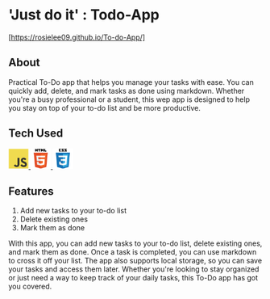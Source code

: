 # 'Just do it' : Todo-App
[https://rosielee09.github.io/To-do-App/]

## About
Practical To-Do app that helps you manage your tasks with ease. You can quickly add, delete, and mark tasks as done using markdown. 
Whether you're a busy professional or a student, this wep app is designed to help you stay on top of your to-do list and be more productive.

## Tech Used
<p> 
<a href="https://developer.mozilla.org/en-US/docs/Web/JavaScript" target="_blank"> <img src="https://raw.githubusercontent.com/devicons/devicon/master/icons/javascript/javascript-original.svg" alt="javascript" width="40" height="40"/> </a> 
<a href="https://www.w3.org/html/" target="_blank"> <img src="https://raw.githubusercontent.com/devicons/devicon/master/icons/html5/html5-original-wordmark.svg" alt="html5" width="40" height="40"/> </a><a href="https://www.w3schools.com/css/" target="_blank"> <img src="https://raw.githubusercontent.com/devicons/devicon/master/icons/css3/css3-original-wordmark.svg" alt="css3" width="40" height="40"/> </a></p>

## Features

1. Add new tasks to your to-do list
2. Delete existing ones
3. Mark them as done

With this app, you can add new tasks to your to-do list, delete existing ones, and mark them as done. Once a task is completed, you can use markdown to cross it off your list. The app also supports local storage, so you can save your tasks and access them later. Whether you're looking to stay organized or just need a way to keep track of your daily tasks, this To-Do app has got you covered.
